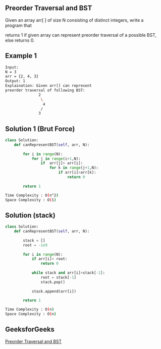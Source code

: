 ## Preorder Traversal and BST
Given an array arr[ ] of size N consisting of distinct integers, write a program that

returns 1 if given array can represent preorder traversal of a possible BST, else returns 0.

   
## Example 1


```bash
Input:
N = 3
arr = {2, 4, 3}
Output: 1
Explaination: Given arr[] can represent
preorder traversal of following BST:
               2
                \
                 4
                /
               3

```


## Solution 1 (Brut Force)

```Python
class Solution:
    def canRepresentBST(self, arr, N):
        
        for i in range(N):
            for j in range(i+1,N):
                if  arr[j]> arr[i]:
                    for k in range(j+1,N):
                        if arr[i]>arr[k]:
                            return 0
                            
        return 1
```
```bash
Time Complexity : O(n^2)
Space Complexity : O(1)
```

## Solution (stack)
```python
class Solution:
    def canRepresentBST(self, arr, N):
        
        stack = []
        root = -1e9
        
        for i in range(N):
            if arr[i]< root:
                return 0
                
            while stack and arr[i]>stack[-1]:
                root = stack[-1]
                stack.pop()
                
            stack.append(arr[i])
            
        return 1
```
```bash
Time Complexity : O(n)
Space Complexity : O(n)
```

## GeeksforGeeks

[Preorder Traversal and BST](https://practice.geeksforgeeks.org/problems/preorder-traversal-and-bst4006/1?page=1&difficulty[]=1&difficulty[]=2&status[]=unsolved&company[]=Amazon&company[]=Microsoft&company[]=Adobe&company[]=Facebook&category[]=Binary%20Search%20Tree&sortBy=submissions)
